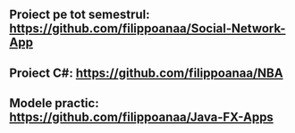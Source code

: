 ## Proiect pe tot semestrul: https://github.com/filippoanaa/Social-Network-App

## Proiect C#: https://github.com/filippoanaa/NBA

## Modele practic: https://github.com/filippoanaa/Java-FX-Apps 


